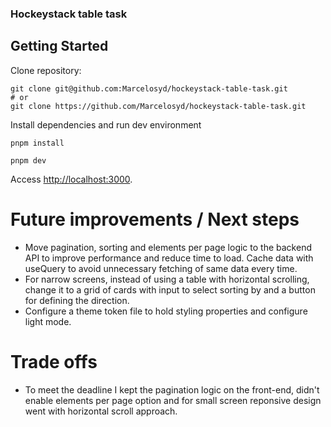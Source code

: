 ### Hockeystack table task

## Getting Started

Clone repository:

```
git clone git@github.com:Marcelosyd/hockeystack-table-task.git
# or
git clone https://github.com/Marcelosyd/hockeystack-table-task.git
```

Install dependencies and run dev environment

```
pnpm install

pnpm dev
```

Access [http://localhost:3000](http://localhost:3000).

# Future improvements / Next steps

- Move pagination, sorting and elements per page logic to the backend API to improve performance and reduce time to load. Cache data with useQuery to avoid unnecessary fetching of same data every time.
- For narrow screens, instead of using a table with horizontal scrolling, change it to a grid of cards with input to select sorting by and a button for defining the direction.
- Configure a theme token file to hold styling properties and configure light mode.

# Trade offs

- To meet the deadline I kept the pagination logic on the front-end, didn't enable elements per page option and for small screen reponsive design went with horizontal scroll approach.
